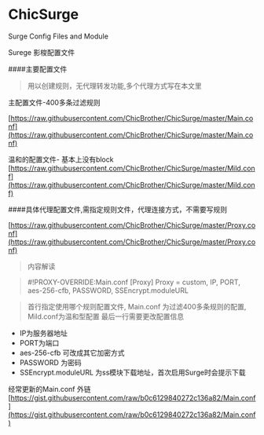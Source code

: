 # ChicSurge
Surge Config Files and Module


Surege 影梭配置文件

####主要配置文件
>用以创建规则，无代理转发功能,多个代理方式写在本文里

主配置文件-400多条过滤规则

[https://raw.githubusercontent.com/ChicBrother/ChicSurge/master/Main.conf](https://raw.githubusercontent.com/ChicBrother/ChicSurge/master/Main.conf)

温和的配置文件- 基本上没有block
[https://raw.githubusercontent.com/ChicBrother/ChicSurge/master/Mild.conf](https://raw.githubusercontent.com/ChicBrother/ChicSurge/master/Mild.conf)


####具体代理配置文件,需指定规则文件，代理连接方式，不需要写规则

[https://raw.githubusercontent.com/ChicBrother/ChicSurge/master/Proxy.conf](https://raw.githubusercontent.com/ChicBrother/ChicSurge/master/Proxy.conf)

>内容解读

>#!PROXY-OVERRIDE:Main.conf
>[Proxy]
>Proxy = custom, IP, PORT, aes-256-cfb, PASSWORD, SSEncrypt.moduleURL

>首行指定使用哪个规则配置文件, Main.conf 为过滤400多条规则的配置, Mild.conf为温和型配置
最后一行需要更改配置信息
* IP为服务器地址
* PORT为端口
* aes-256-cfb 可改成其它加密方式
* PASSWORD 为密码
* SSEncrypt.moduleURL 为ss模块下载地址，首次启用Surge时会提示下载


经常更新的Main.conf 外链
[https://gist.githubusercontent.com/raw/b0c6129840272c136a82/Main.conf](https://gist.githubusercontent.com/raw/b0c6129840272c136a82/Main.conf)

